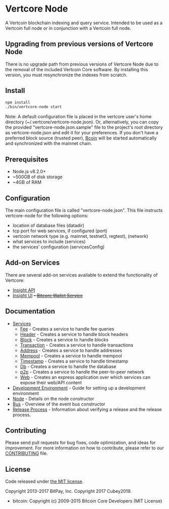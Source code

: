Vertcore Node
============

A Vertcoin blockchain indexing and query service. Intended to be used as a Vertcoin full node or in conjunction with a Vertcoin full node.

## Upgrading from previous versions of Vertcore Node

There is no upgrade path from previous versions of Vertcore Node due to the removal of the included Vertcoin Core software. By installing this version, you must resynchronize the indexes from scratch.

## Install

```bash
npm install
./bin/vertcore-node start
```

Note: A default configuration file is placed in the vertcore user's home directory (~/.vertcore/vertcore-node.json). Or, alternatively, you can copy the provided "vertcore-node.json.sample" file to the project's root directory as vertcore-node.json and edit it for your preferences. If you don't have a preferred block source (trusted peer), [Bcoin](https://github.com/bcoin-org/bcoin) will be started automatically and synchronized with the mainnet chain.

## Prerequisites

- Node.js v8.2.0+
- ~500GB of disk storage
- ~4GB of RAM

## Configuration

The main configuration file is called "vertcore-node.json". This file instructs vertcore-node for the following options:

- location of database files (datadir)
- tcp port for web services, if configured (port)
- vertcoin network type (e.g. mainnet, testnet3, regtest), (network)
- what services to include (services)
- the services' configuration (servicesConfig)

## Add-on Services

There are several add-on services available to extend the functionality of Vertcore:

- [Insight API](https://github.com/Cubey2019/insight-vtc-api)
- [Insight UI](https://github.com/Cubey2019/insight-vtc-ui)
~~- [Bitcore Wallet Service](https://github.com/bitpay/bitcore-wallet-service)~~

## Documentation

- [Services](docs/services.md)
  - [Fee](docs/services/fee.md) - Creates a service to handle fee queries
  - [Header](docs/services/header.md) - Creates a service to handle block headers
  - [Block](docs/services/block.md) - Creates a service to handle blocks
  - [Transaction](docs/services/transaction.md) - Creates a service to handle transactions
  - [Address](docs/services/address.md) - Creates a service to handle addresses
  - [Mempool](docs/services/mempool.md) - Creates a service to handle mempool
  - [Timestamp](docs/services/timestamp.md) - Creates a service to handle timestamp
  - [Db](docs/services/db.md) - Creates a service to handle the database
  - [p2p](docs/services/p2p.md) - Creates a service to handle the peer-to-peer network
  - [Web](docs/services/web.md) - Creates an express application over which services can expose their web/API content
- [Development Environment](docs/development.md) - Guide for setting up a development environment
- [Node](docs/node.md) - Details on the node constructor
- [Bus](docs/bus.md) - Overview of the event bus constructor
- [Release Process](docs/release.md) - Information about verifying a release and the release process.

## Contributing

Please send pull requests for bug fixes, code optimization, and ideas for improvement. For more information on how to contribute, please refer to our [CONTRIBUTING](https://github.com/Cubey2019/vertcore/blob/master/CONTRIBUTING.md) file.

## License

Code released under [the MIT license](https://github.com/Cubey2019/vertcore-node/blob/master/LICENSE).

Copyright 2013-2017 BitPay, Inc.
Copyright 2017 Cubey2019.

- bitcoin: Copyright (c) 2009-2015 Bitcoin Core Developers (MIT License)
